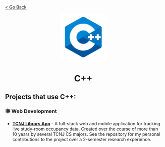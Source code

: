 [< Go Back](https:/width/github.com/paytonshaltis)

<div align="center">

<img src="./icons/c++.svg" width="150" height="150" />

# C++

</div>

## Projects that use C++:

### 🕸 Web Development

- **[TCNJ Library App]()** - A full-stack web and mobile application for tracking live study-room occupancy data. Created over the course of more than 10 years by several TCNJ CS majors. See the repository for my personal contributions to the project over a 2-semester research experience.
